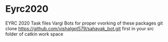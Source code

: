 # Eyrc2020
EYRC 2020 Task files Vargi Bots
for proper vvorking of these packages 
git clone https://github.com/vishalgpt579/sahayak_bot.git first in your src folder of catkin work space 

